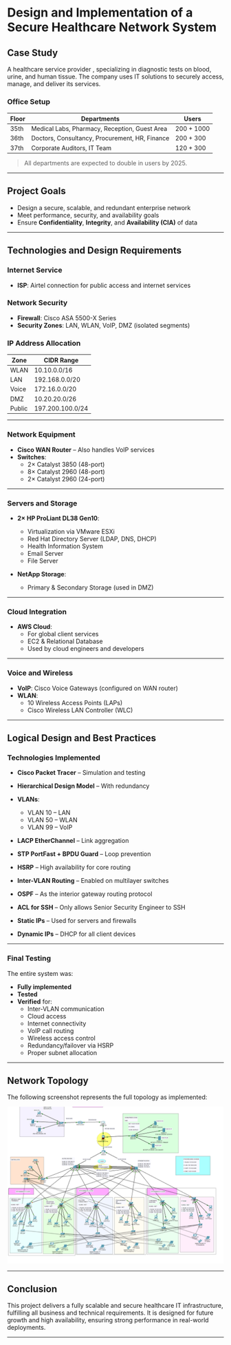 #  Design and Implementation of a Secure Healthcare Network System 

##  Case Study

A healthcare service provider , specializing in diagnostic tests on blood, urine, and human tissue. The company uses IT solutions to securely access, manage, and deliver its services.

###  Office Setup 

| Floor | Departments                                         | Users |
|-------|------------------------------------------------------|-------|
| 35th  | Medical Labs, Pharmacy, Reception, Guest Area       | 200 + 1000 |
| 36th  | Doctors, Consultancy, Procurement, HR, Finance      | 200 + 300 |
| 37th  | Corporate Auditors, IT Team                         | 120 + 300 |

>  All departments are expected to double in users by 2025.

---

##  Project Goals

- Design a secure, scalable, and redundant enterprise network
- Meet performance, security, and availability goals
- Ensure **Confidentiality**, **Integrity**, and **Availability (CIA)** of data

---

##  Technologies and Design Requirements

###  Internet Service
- **ISP**: Airtel connection for public access and internet services

###  Network Security
- **Firewall**: Cisco ASA 5500-X Series
- **Security Zones**: LAN, WLAN, VoIP, DMZ (isolated segments)

###  IP Address Allocation

| Zone   | CIDR Range           |
|--------|----------------------|
| WLAN   | 10.10.0.0/16         |
| LAN    | 192.168.0.0/20       |
| Voice  | 172.16.0.0/20        |
| DMZ    | 10.20.20.0/26        |
| Public | 197.200.100.0/24     |

---

###  Network Equipment

- **Cisco WAN Router** – Also handles VoIP services
- **Switches**:
  - 2× Catalyst 3850 (48-port)
  - 8× Catalyst 2960 (48-port)
  - 2× Catalyst 2960 (24-port)

---

###  Servers and Storage

- **2× HP ProLiant DL38 Gen10**:
  - Virtualization via VMware ESXi
  - Red Hat Directory Server (LDAP, DNS, DHCP)
  - Health Information System
  - Email Server
  - File Server

- **NetApp Storage**:
  - Primary & Secondary Storage (used in DMZ)

---

###  Cloud Integration

- **AWS Cloud**:
  - For global client services
  - EC2 & Relational Database
  - Used by cloud engineers and developers

---

###  Voice and Wireless

- **VoIP**: Cisco Voice Gateways (configured on WAN router)
- **WLAN**: 
  - 10 Wireless Access Points (LAPs)
  - Cisco Wireless LAN Controller (WLC)

---

##  Logical Design and Best Practices

###  Technologies Implemented

- **Cisco Packet Tracer** – Simulation and testing
- **Hierarchical Design Model** – With redundancy
- **VLANs**: 
  - VLAN 10 – LAN
  - VLAN 50 – WLAN
  - VLAN 99 – VoIP

- **LACP EtherChannel** – Link aggregation
- **STP PortFast + BPDU Guard** – Loop prevention
- **HSRP** – High availability for core routing
- **Inter-VLAN Routing** – Enabled on multilayer switches
- **OSPF** – As the interior gateway routing protocol
- **ACL for SSH** – Only allows Senior Security Engineer to SSH
- **Static IPs** – Used for servers and firewalls
- **Dynamic IPs** – DHCP for all client devices

---

###  Final Testing

The entire system was:
- **Fully implemented**
- **Tested**
- **Verified** for:
  - Inter-VLAN communication
  - Cloud access
  - Internet connectivity
  - VoIP call routing
  - Wireless access control
  - Redundancy/failover via HSRP
  - Proper subnet allocation

---

##  Network Topology

The following screenshot represents the full topology as implemented:

![Network Topology](Network_Topology.png)

---

##  Conclusion

This project delivers a fully scalable and secure healthcare IT infrastructure, fulfilling all business and technical requirements. It is designed for future growth and high availability, ensuring strong performance in real-world deployments.

---

